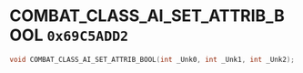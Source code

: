 # COMBAT_CLASS_AI_SET_ATTRIB_BOOL `0x69C5ADD2`

```cpp
void COMBAT_CLASS_AI_SET_ATTRIB_BOOL(int _Unk0, int _Unk1, int _Unk2);
```
